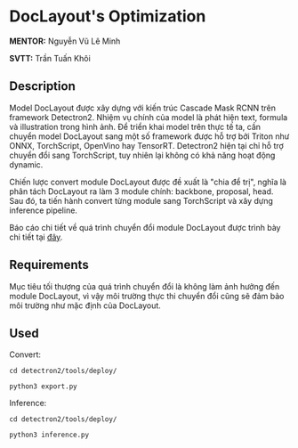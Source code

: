 # **DocLayout's Optimization**
**MENTOR:** Nguyễn Vũ Lê Minh

**SVTT:** Trần Tuấn Khôi

## **Description**

Model DocLayout được xây dựng với kiến trúc Cascade Mask RCNN trên framework Detectron2. Nhiệm vụ chính của model là phát hiện text, formula và illustration trong hình ảnh. Để triển khai model trên thực tế ta, cần chuyển model DocLayout sang một số framework được hỗ trợ bởi Triton như ONNX, TorchScript, OpenVino hay TensorRT. Detectron2 hiện tại chỉ hỗ trợ chuyển đổi sang TorchScript, tuy nhiên lại không có khả năng hoạt động dynamic. 

Chiến lược convert module DocLayout được đề xuất là "chia để trị", nghĩa là phân tách DocLayout ra làm 3 module chính: backbone, proposal, head. Sau đó, ta tiến hành convert từng module sang TorchScript và xây dựng inference pipeline.

Báo cáo chi tiết về quá trình chuyển đổi module DocLayout được trình bày chi tiết tại [đây](https://docs.google.com/document/d/1uKUdY1hMirRf9ECyG9XikjgTmSdGgQ4pJgSOA5POv_U/edit).

## **Requirements**
Mục tiêu tối thượng của quá trình chuyển đổi là không làm ảnh hưởng đến module DocLayout, vì vậy môi trường thực thi chuyển đổi cũng sẽ đảm bảo môi trường như mặc định của DocLayout.

## **Used**
Convert:

`cd detectron2/tools/deploy/`

`python3 export.py`

Inference:

`cd detectron2/tools/deploy/`

`python3 inference.py`
